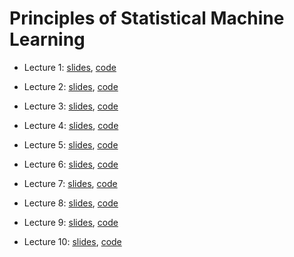 # Principles of Statistical Machine Learning 

- Lecture 1: [slides](https://github.com/shoelim/principles-of-statistical-machine-learning/blob/main/slides_L1.pdf), [code](https://colab.research.google.com/drive/1t1Z3lCNV7hz9r3JpU57vQNSfi7cCrNVr?usp=sharing) 

- Lecture 2: [slides](https://github.com/shoelim/principles-of-statistical-machine-learning/blob/main/slides_L2.pdf), [code](https://colab.research.google.com/drive/101Zax7W2eyzunsG3UwibunUl0KWs2UOi?usp=sharing)

- Lecture 3: [slides](https://github.com/shoelim/principles-of-statistical-machine-learning/blob/main/slides_L3.pdf), [code](https://colab.research.google.com/drive/1B3u8ata-PlVXpwHeu75aNYzKQHnS7D1J?usp=sharing)

- Lecture 4: [slides](https://github.com/shoelim/principles-of-statistical-machine-learning/blob/main/slides_L4.pdf), [code](https://colab.research.google.com/drive/1p79BqhDPesxWGBN8IHZtLW774JqIIxCc?usp=sharing)

- Lecture 5: [slides](https://github.com/shoelim/principles-of-statistical-machine-learning/blob/main/slides_L5.pdf), [code](https://colab.research.google.com/drive/1vNQ-HI-3i9_kZ7RGYx3L1F8ZhtLimNYA?usp=sharing) 

- Lecture 6: [slides](https://github.com/shoelim/principles-of-statistical-machine-learning/blob/main/slides_L6&L7.pdf), [code](https://colab.research.google.com/drive/1Q9MPWf7yeGIirxFWWbp9T_E5DlZCVJTP?usp=sharing)

- Lecture 7: [slides](https://github.com/shoelim/principles-of-statistical-machine-learning/blob/main/slides_L6&L7.pdf), [code](https://colab.research.google.com/drive/1Q9MPWf7yeGIirxFWWbp9T_E5DlZCVJTP?usp=sharing)

- Lecture 8: [slides](https://github.com/shoelim/principles-of-statistical-machine-learning/blob/main/slides_L8.pdf), [code](https://colab.research.google.com/drive/1fdPOlLqzBu-WjF9V394drCjvm5jEV92I?usp=sharing)

- Lecture 9: [slides](https://github.com/shoelim/principles-of-statistical-machine-learning/blob/main/slides_L9.pdf), [code](https://colab.research.google.com/drive/1CIDhDjf2v54ZodeC9n_Fjs2tITPbpxcR?usp=sharing)

- Lecture 10: [slides](https://github.com/shoelim/principles-of-statistical-machine-learning/blob/main/slides_L10.pdf), [code](https://colab.research.google.com/drive/19cg0rv3_Od2r9-Q4zPsyuo8NLUapv8iY?usp=sharing)
